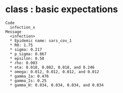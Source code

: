 # class <infection>: basic expectations

    Code
      infection_x
    Message
      <infection>
      * Epidemic name: sars_cov_1
      * R0: 1.75
      * sigma: 0.217
      * p_sigma: 0.867
      * epsilon: 0.58
      * rho: 0.003
      * eta: 0.018, 0.082, 0.018, and 0.246
      * omega: 0.012, 0.012, 0.012, and 0.012
      * gamma_Ia: 0.476
      * gamma_Is: 0.25
      * gamma_H: 0.034, 0.034, 0.034, and 0.034

